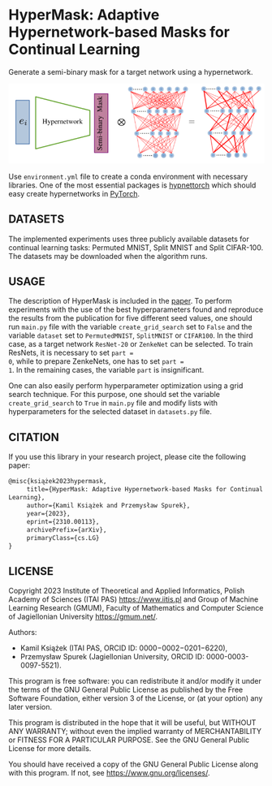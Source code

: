 # HyperMask: Adaptive Hypernetwork-based Masks for Continual Learning

Generate a semi-binary mask for a target network using a hypernetwork.

![Scheme of HyperMask method](HyperMask.png)

Use <code>environment.yml</code> file to create a conda environment with necessary libraries. One of the most essential packages is [hypnettorch](https://github.com/chrhenning/hypnettorch) which should easy create hypernetworks in [PyTorch](https://pytorch.org/).

## DATASETS

The implemented experiments uses three publicly available datasets for continual learning tasks: Permuted MNIST, Split MNIST and Split CIFAR-100. The datasets may be downloaded when the algorithm runs.

## USAGE

The description of HyperMask is included in the [paper](https://arxiv.org/abs/2310.00113). To perform experiments with the use of the best hyperparameters found and reproduce the results from the publication for five different seed values, one should run <code>main.py</code> file with the variable <code>create_grid_search</code> set to <code>False</code> and the variable <code>dataset</code> set to <code>PermutedMNIST</code>, <code>SplitMNIST</code> or <code>CIFAR100</code>. In the third case, as a target network <code>ResNet-20</code> or <code>ZenkeNet</code> can be selected. To train ResNets, it is necessary to set <code>part = 0</code>, while to prepare ZenkeNets, one has to set <code>part = 1</code>. In the remaining cases, the variable <code>part</code> is insignificant.

One can also easily perform hyperparameter optimization using a grid search technique. For this purpose, one should set the variable <code>create_grid_search</code> to <code>True</code> in <code>main.py</code> file and modify lists with hyperparameters for the selected dataset in <code>datasets.py</code> file.

## CITATION

If you use this library in your research project, please cite the following paper:

```
@misc{książek2023hypermask,  
     title={HyperMask: Adaptive Hypernetwork-based Masks for Continual Learning},  
     author={Kamil Książek and Przemysław Spurek},  
     year={2023},  
     eprint={2310.00113},  
     archivePrefix={arXiv},  
     primaryClass={cs.LG}  
}
```

## LICENSE

Copyright 2023 Institute of Theoretical and Applied Informatics, Polish Academy of Sciences (ITAI PAS) <https://www.iitis.pl> and Group of Machine Learning Research (GMUM), Faculty of Mathematics and Computer Science of Jagiellonian University <https://gmum.net/>.

Authors:<ul>
    <li> Kamil Książek (ITAI PAS, ORCID ID: 0000−0002−0201−6220),
    <li> Przemysław Spurek (Jagiellonian University, ORCID ID: 0000-0003-0097-5521).
</ul>

This program is free software: you can redistribute it and/or modify it under the terms of the GNU General Public License as published by the Free Software Foundation, either version 3 of the License, or (at your option) any later version.

This program is distributed in the hope that it will be useful, but WITHOUT ANY WARRANTY; without even the implied warranty of MERCHANTABILITY or FITNESS FOR A PARTICULAR PURPOSE. See the GNU General Public License for more details.

You should have received a copy of the GNU General Public License along with this program. If not, see <https://www.gnu.org/licenses/>.